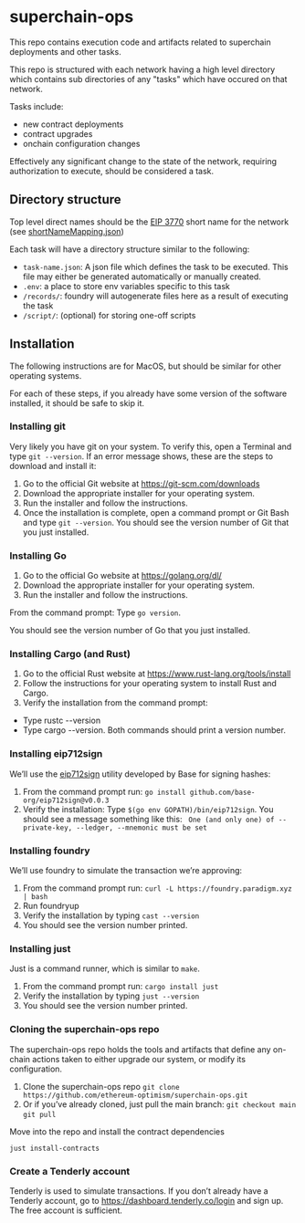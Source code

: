 # superchain-ops

This repo contains execution code and artifacts related to superchain deployments and other tasks.

This repo is structured with each network having a high level directory which contains sub directories of any "tasks" which have occured on that network.

Tasks include:

- new contract deployments
- contract upgrades
- onchain configuration changes

Effectively any significant change to the state of the network, requiring authorization to execute, should be considered a task.

## Directory structure

Top level direct names should be the [EIP 3770](https://eips.ethereum.org/EIPS/eip-3770) short name for the network (see [shortNameMapping.json](https://chainid.network/shortNameMapping.json))

Each task will have a directory structure similar to the following:

- `task-name.json`: A json file which defines the task to be executed. This file may either be generated automatically or manually created.
- `.env`: a place to store env variables specific to this task
- `/records/`: foundry will autogenerate files here as a result of executing the task
- `/script/`: (optional) for storing one-off scripts

## Installation

The following instructions are for MacOS, but should be similar for other operating systems.

For each of these steps, if you already have some version of the software installed, it should be safe to skip it.

### Installing git

Very likely you have git on your system. To verify this, open a Terminal and type `git --version`.
If an error message shows, these are the steps to download and install it:

1. Go to the official Git website at https://git-scm.com/downloads
1. Download the appropriate installer for your operating system.
1. Run the installer and follow the instructions.
1. Once the installation is complete, open a command prompt or Git Bash and type `git --version`. You should see the version number of Git that you just installed.

### Installing Go

1. Go to the official Go website at https://golang.org/dl/
1. Download the appropriate installer for your operating system.
1. Run the installer and follow the instructions.

From the command prompt:
Type `go version`.

You should see the version number of Go that you just installed.

### Installing Cargo (and Rust)

1. Go to the official Rust website at https://www.rust-lang.org/tools/install
1. Follow the instructions for your operating system to install Rust and Cargo.
1. Verify the installation from the command prompt:
  - Type rustc --version
  - Type cargo --version.
 Both commands should print a version number.

### Installing eip712sign

We’ll use the [eip712sign](https://github.com/base-org/eip712sign) utility developed by Base for signing hashes:

1. From the command prompt run:
	`go install github.com/base-org/eip712sign@v0.0.3`
1. Verify the installation:
  Type  `$(go env GOPATH)/bin/eip712sign`.
You should see a message something like this:
  ` One (and only one) of --private-key, --ledger, --mnemonic must be set`

### Installing foundry

We’ll use foundry to simulate the transaction we’re approving:

1. From the command prompt run:
  `curl -L https://foundry.paradigm.xyz | bash`
1. Run foundryup
1. Verify the installation by typing `cast --version`
1. You should see the version number printed.

### Installing just

Just is a command runner, which is similar to `make`.

1. From the command prompt run:
  `cargo install just`
1. Verify the installation by typing `just --version`
1. You should see the version number printed.

### Cloning the superchain-ops repo

The superchain-ops repo holds the tools and artifacts that define any on-chain actions taken to either upgrade our system, or modify its configuration.

1. Clone the superchain-ops repo
  `git clone https://github.com/ethereum-optimism/superchain-ops.git`
1. Or if you’ve already cloned, just pull the main branch:
  `git checkout main`
 	`git pull`

Move into the repo and install the contract dependencies

`just install-contracts`

### Create a Tenderly account

Tenderly is used to simulate transactions.
If you don’t already have a Tenderly account, go to https://dashboard.tenderly.co/login and sign up.
The free account is sufficient.
